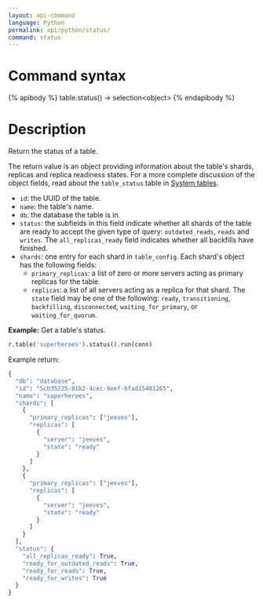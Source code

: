 ```yaml
---
layout: api-command
language: Python
permalink: api/python/status/
command: status
---
```

# Command syntax #

{% apibody %}
table.status() &rarr; selection&lt;object&gt;
{% endapibody %}

# Description #

Return the status of a table.

The return value is an object providing information about the table's shards, replicas and replica readiness states. For a more complete discussion of the object fields, read about the `table_status` table in [System tables](/docs/system-tables/#status-tables).

* `id`: the UUID of the table.
* `name`: the table's name.
* `db`: the database the table is in.
* `status`: the subfields in this field indicate whether all shards of the table are ready to accept the given type of query: `outdated_reads`, `reads` and `writes`. The `all_replicas_ready` field indicates whether all backfills have finished.
* `shards`: one entry for each shard in `table_config`. Each shard's object has the following fields:
	* `primary_replicas`: a list of zero or more servers acting as primary replicas for the table.
	* `replicas`: a list of all servers acting as a replica for that shard. The `state` field may be one of the following: `ready`, `transitioning`, `backfilling`, `disconnected`, `waiting_for_primary`, or `waiting_for_quorum`.

__Example:__ Get a table's status.

```py
r.table('superheroes').status().run(conn)
```

<!-- stop -->

Example return:

```py
{
  "db": "database",
  "id": "5cb35225-81b2-4cec-9eef-bfad15481265",
  "name": "superheroes",
  "shards": [
    {
      "primary_replicas": ["jeeves"],
      "replicas": [
        {
          "server": "jeeves",
          "state": "ready"
        }
      ]
    },
    {
      "primary_replicas": ["jeeves"],
      "replicas": [
        {
          "server": "jeeves",
          "state": "ready"
        }
      ]
    }
  ],
  "status": {
    "all_replicas_ready": True,
    "ready_for_outdated_reads": True,
    "ready_for_reads": True,
    "ready_for_writes": True
  }
}
```
